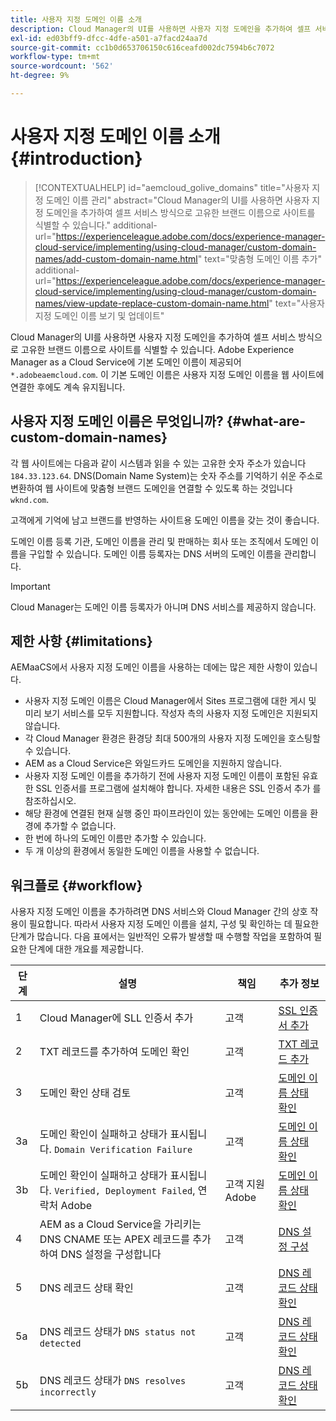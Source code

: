 ```yaml
---
title: 사용자 지정 도메인 이름 소개
description: Cloud Manager의 UI를 사용하면 사용자 지정 도메인을 추가하여 셀프 서비스 방식으로 고유한 브랜드 이름으로 사이트를 식별할 수 있습니다.
exl-id: ed03bff9-dfcc-4dfe-a501-a7facd24aa7d
source-git-commit: cc1b0d653706150c616ceafd002dc7594b6c7072
workflow-type: tm+mt
source-wordcount: '562'
ht-degree: 9%

---
```



# 사용자 지정 도메인 이름 소개 {#introduction}

>[!CONTEXTUALHELP]
>id="aemcloud_golive_domains"
>title="사용자 지정 도메인 이름 관리"
>abstract="Cloud Manager의 UI를 사용하면 사용자 지정 도메인을 추가하여 셀프 서비스 방식으로 고유한 브랜드 이름으로 사이트를 식별할 수 있습니다."
>additional-url="https://experienceleague.adobe.com/docs/experience-manager-cloud-service/implementing/using-cloud-manager/custom-domain-names/add-custom-domain-name.html" text="맞춤형 도메인 이름 추가"
>additional-url="https://experienceleague.adobe.com/docs/experience-manager-cloud-service/implementing/using-cloud-manager/custom-domain-names/view-update-replace-custom-domain-name.html" text="사용자 지정 도메인 이름 보기 및 업데이트"

Cloud Manager의 UI를 사용하면 사용자 지정 도메인을 추가하여 셀프 서비스 방식으로 고유한 브랜드 이름으로 사이트를 식별할 수 있습니다. Adobe Experience Manager as a Cloud Service에 기본 도메인 이름이 제공되어 `*.adobeaemcloud.com`. 이 기본 도메인 이름은 사용자 지정 도메인 이름을 웹 사이트에 연결한 후에도 계속 유지됩니다.

## 사용자 지정 도메인 이름은 무엇입니까? {#what-are-custom-domain-names}

각 웹 사이트에는 다음과 같이 시스템과 읽을 수 있는 고유한 숫자 주소가 있습니다 `184.33.123.64`. DNS(Domain Name System)는 숫자 주소를 기억하기 쉬운 주소로 변환하여 웹 사이트에 맞춤형 브랜드 도메인을 연결할 수 있도록 하는 것입니다 `wknd.com`.

고객에게 기억에 남고 브랜드를 반영하는 사이트용 도메인 이름을 갖는 것이 좋습니다.

도메인 이름 등록 기관, 도메인 이름을 관리 및 판매하는 회사 또는 조직에서 도메인 이름을 구입할 수 있습니다. 도메인 이름 등록자는 DNS 서버의 도메인 이름을 관리합니다.

>[!IMPORTANT]
>
>Cloud Manager는 도메인 이름 등록자가 아니며 DNS 서비스를 제공하지 않습니다.

## 제한 사항 {#limitations}

AEMaaCS에서 사용자 지정 도메인 이름을 사용하는 데에는 많은 제한 사항이 있습니다.

* 사용자 지정 도메인 이름은 Cloud Manager에서 Sites 프로그램에 대한 게시 및 미리 보기 서비스를 모두 지원합니다. 작성자 측의 사용자 지정 도메인은 지원되지 않습니다.
* 각 Cloud Manager 환경은 환경당 최대 500개의 사용자 지정 도메인을 호스팅할 수 있습니다.
* AEM as a Cloud Service은 와일드카드 도메인을 지원하지 않습니다.
* 사용자 지정 도메인 이름을 추가하기 전에 사용자 지정 도메인 이름이 포함된 유효한 SSL 인증서를 프로그램에 설치해야 합니다. 자세한 내용은 SSL 인증서 추가 를 참조하십시오.
* 해당 환경에 연결된 현재 실행 중인 파이프라인이 있는 동안에는 도메인 이름을 환경에 추가할 수 없습니다.
* 한 번에 하나의 도메인 이름만 추가할 수 있습니다.
* 두 개 이상의 환경에서 동일한 도메인 이름을 사용할 수 없습니다.

## 워크플로 {#workflow}

사용자 지정 도메인 이름을 추가하려면 DNS 서비스와 Cloud Manager 간의 상호 작용이 필요합니다. 따라서 사용자 지정 도메인 이름을 설치, 구성 및 확인하는 데 필요한 단계가 많습니다. 다음 표에서는 일반적인 오류가 발생할 때 수행할 작업을 포함하여 필요한 단계에 대한 개요를 제공합니다.

| 단계 | 설명 | 책임 | 추가 정보 |
|--- |--- |--- |---|
| 1 | Cloud Manager에 SLL 인증서 추가 | 고객 | [SSL 인증서 추가](/help/implementing/cloud-manager/managing-ssl-certifications/add-ssl-certificate.md) |
| 2 | TXT 레코드를 추가하여 도메인 확인 | 고객 | [TXT 레코드 추가](/help/implementing/cloud-manager/custom-domain-names/add-text-record.md) |
| 3 | 도메인 확인 상태 검토 | 고객 | [도메인 이름 상태 확인](/help/implementing/cloud-manager/custom-domain-names/check-domain-name-status.md) |
| 3a | 도메인 확인이 실패하고 상태가 표시됩니다. `Domain Verification Failure` | 고객 | [도메인 이름 상태 확인](/help/implementing/cloud-manager/custom-domain-names/check-domain-name-status.md) |
| 3b | 도메인 확인이 실패하고 상태가 표시됩니다. `Verified, Deployment Failed`, 연락처 Adobe | 고객 지원 Adobe | [도메인 이름 상태 확인](/help/implementing/cloud-manager/custom-domain-names/check-domain-name-status.md) |
| 4 | AEM as a Cloud Service을 가리키는 DNS CNAME 또는 APEX 레코드를 추가하여 DNS 설정을 구성합니다 | 고객 | [DNS 설정 구성](/help/implementing/cloud-manager/custom-domain-names/configure-dns-settings.md) |
| 5 | DNS 레코드 상태 확인 | 고객 | [DNS 레코드 상태 확인](/help/implementing/cloud-manager/custom-domain-names/check-dns-record-status.md) |
| 5a | DNS 레코드 상태가 `DNS status not detected` | 고객 | [DNS 레코드 상태 확인](/help/implementing/cloud-manager/custom-domain-names/check-dns-record-status.md) |
| 5b | DNS 레코드 상태가 `DNS resolves incorrectly` | 고객 | [DNS 레코드 상태 확인](/help/implementing/cloud-manager/custom-domain-names/check-dns-record-status.md) |
